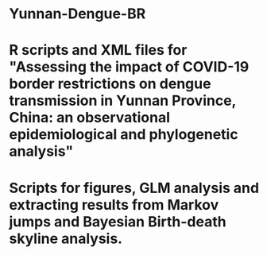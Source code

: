 # Yunnan-Dengue-BR
# R scripts and XML files for "Assessing the impact of COVID-19 border restrictions on dengue transmission in Yunnan Province, China: an observational epidemiological and phylogenetic analysis"
# Scripts for figures, GLM analysis and extracting results from Markov jumps and Bayesian Birth-death skyline analysis.
